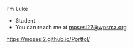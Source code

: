 I'm Luke 
- Student
- You can reach me at mosesl27@wpsma.org




 https://mosesl2.github.io/Portfol/
